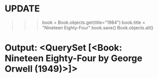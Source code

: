# UPDATE

>>> book = Book.objects.get(title="1984")
>>> book.title = "Nineteen Eighty-Four"
>>> book.save()
>>> Book.objects.all()
# Output: <QuerySet [<Book: Nineteen Eighty-Four by George Orwell (1949)>]>

